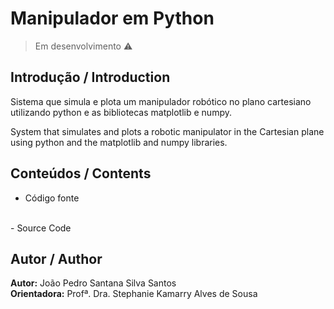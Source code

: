 # Manipulador em Python
> Em desenvolvimento ⚠️
## Introdução / Introduction
Sistema que simula e plota um manipulador robótico no plano cartesiano utilizando python e as bibliotecas matplotlib e numpy.
<br />

System that simulates and plots a robotic manipulator in the Cartesian plane using python and the matplotlib and numpy libraries.

## Conteúdos / Contents
- Código fonte
<br />
- Source Code
  
## Autor / Author
**Autor:** João Pedro Santana Silva Santos <br />
**Orientadora:** Profª. Dra. Stephanie Kamarry Alves de Sousa <br />

